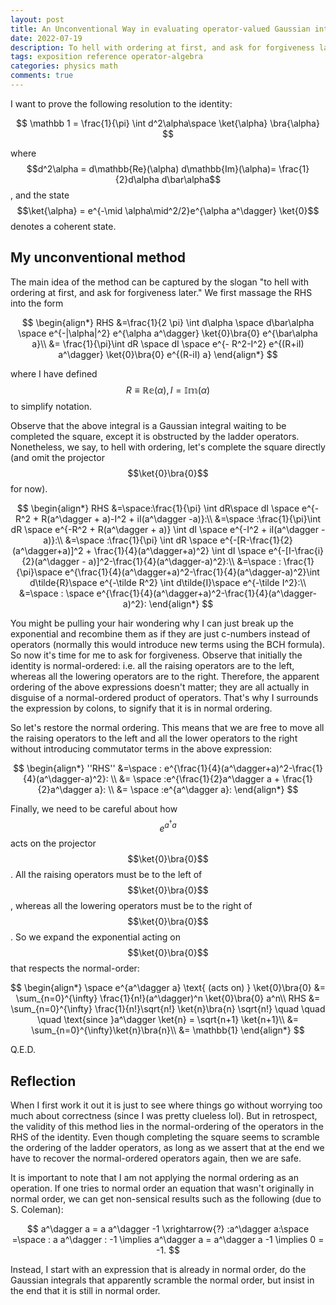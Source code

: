 ```yaml
---
layout: post
title: An Unconventional Way in evaluating operator-valued Gaussian integrals
date: 2022-07-19
description: To hell with ordering at first, and ask for forgiveness later.
tags: exposition reference operator-algebra
categories: physics math
comments: true
---
```



I want to prove the following resolution to the identity: 

$$
\mathbb 1 = \frac{1}{\pi} \int d^2\alpha\space \ket{\alpha} \bra{\alpha} 
$$

where $$d^2\alpha = d\mathbb{Re}(\alpha) d\mathbb{Im}(\alpha)= \frac{1}{2}d\alpha d\bar\alpha$$, and the state $$\ket{\alpha} = e^{-\mid \alpha\mid^2/2}e^{\alpha a^\dagger} \ket{0}$$ denotes a coherent state.


## My unconventional method

The main idea of the method can be captured by the slogan "to hell with ordering at first, and ask for forgiveness later." We first massage the RHS into the form

$$
\begin{align*}
RHS &=\frac{1}{2 \pi} \int d\alpha \space d\bar\alpha \space e^{-|\alpha|^2} e^{\alpha a^\dagger} \ket{0}\bra{0} e^{\bar\alpha a}\\
&= \frac{1}{\pi}\int  dR \space dI \space e^{- R^2-I^2} e^{(R+iI) a^\dagger} \ket{0}\bra{0} e^{(R-iI) a}
\end{align*}
$$

where I have defined $$R\equiv \mathbb{Re}(\alpha), I=\mathbb{Im}(\alpha)$$ to simplify notation.

Observe that the above integral is a Gaussian integral waiting to be completed the square, except it is obstructed by the ladder operators. Nonetheless, we say, to hell with ordering, let's complete the square directly (and omit the projector $$\ket{0}\bra{0}$$ for now). 

$$
\begin{align*}
RHS &=\space:\frac{1}{\pi} \int dR\space dI \space e^{-R^2 + R(a^\dagger + a)-I^2 + iI(a^\dagger -a)}:\\
&=\space :\frac{1}{\pi}\int dR \space e^{-R^2 + R(a^\dagger + a)} \int dI \space e^{-I^2 + iI(a^\dagger -a)}:\\
&=\space :\frac{1}{\pi} \int dR \space e^{-[R-\frac{1}{2}(a^\dagger+a)]^2 + \frac{1}{4}(a^\dagger+a)^2} \int dI \space e^{-[I-\frac{i}{2}(a^\dagger - a)]^2-\frac{1}{4}(a^\dagger-a)^2}:\\
&=\space : \frac{1}{\pi}\space e^{\frac{1}{4}(a^\dagger+a)^2-\frac{1}{4}(a^\dagger-a)^2}\int d\tilde{R}\space e^{-\tilde R^2} \int d\tilde{I}\space e^{-\tilde I^2}:\\
&=\space : \space e^{\frac{1}{4}(a^\dagger+a)^2-\frac{1}{4}(a^\dagger-a)^2}:
\end{align*}
$$

You might be pulling your hair wondering why I can just break up the exponential and recombine them as if they are just c-numbers instead of operators (normally this would introduce new terms using the BCH formula). So now it's time for me to ask for forgiveness. Observe that initially the identity is normal-ordered: i.e. all the raising operators are to the left, whereas all the lowering operators are to the right. Therefore, the apparent ordering of the above expressions doesn't matter; they are all actually in disguise of a normal-ordered product of operators. That's why I surrounds the expression by colons, to signify that it is in normal ordering.

So let's restore the normal ordering. This means that we are free to move all the raising operators to the left and all the lower operators to the right without introducing commutator terms in the above expression: 

$$
\begin{align*}
''RHS'' &=\space : e^{\frac{1}{4}(a^\dagger+a)^2-\frac{1}{4}(a^\dagger-a)^2}: \\
&= \space :e^{\frac{1}{2}a^\dagger a + \frac{1}{2}a^\dagger a}: \\
&= \space :e^{a^\dagger a}:
\end{align*}
$$

Finally, we need to be careful about how $$e^{a^\dagger a}$$ acts on the projector $$\ket{0}\bra{0}$$. All the raising operators must be to the left of $$\ket{0}\bra{0}$$, whereas all the lowering operators must be to the right of $$\ket{0}\bra{0}$$. So we expand the exponential acting on $$\ket{0}\bra{0}$$ that respects the normal-order:

$$
\begin{align*}
\space e^{a^\dagger a} \text{ (acts on) } \ket{0}\bra{0} &=  \sum_{n=0}^{\infty} \frac{1}{n!}(a^\dagger)^n \ket{0}\bra{0} a^n\\
RHS &=  \sum_{n=0}^{\infty} \frac{1}{n!}\sqrt{n!} \ket{n}\bra{n} \sqrt{n!} \quad \quad \quad \text{since }a^\dagger \ket{n} = \sqrt{n+1} \ket{n+1}\\
&=  \sum_{n=0}^{\infty}\ket{n}\bra{n}\\
&= \mathbb{1}
\end{align*}
$$

Q.E.D.

## Reflection

When I first work it out it is just to see where things go without worrying too much about correctness (since I was pretty clueless lol). But in retrospect, the validity of this method lies in the normal-ordering of the operators in the RHS of the identity. Even though completing the square seems to scramble the ordering of the ladder operators, as long as we assert that at the end we have to recover the normal-ordered operators again, then we are safe. 

It is important to note that I am not applying the normal ordering as an operation. If one tries to normal order an equation that wasn't originally in normal order, we can get non-sensical results such as the following (due to S. Coleman):

$$
a^\dagger a = a a^\dagger -1  \xrightarrow{?} :a^\dagger a:\space =\space : a a^\dagger : -1 \implies a^\dagger a = a^\dagger a -1 \implies 0 = -1.
$$

Instead, I start with an expression that is already in normal order, do the Gaussian integrals that apparently scramble the normal order, but insist in the end that it is still in normal order.

